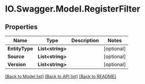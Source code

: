 # IO.Swagger.Model.RegisterFilter
## Properties

Name | Type | Description | Notes
------------ | ------------- | ------------- | -------------
**EntityType** | **List&lt;string&gt;** |  | [optional] 
**Source** | **List&lt;string&gt;** |  | [optional] 
**Version** | **List&lt;string&gt;** |  | [optional] 

[[Back to Model list]](../README.md#documentation-for-models) [[Back to API list]](../README.md#documentation-for-api-endpoints) [[Back to README]](../README.md)

